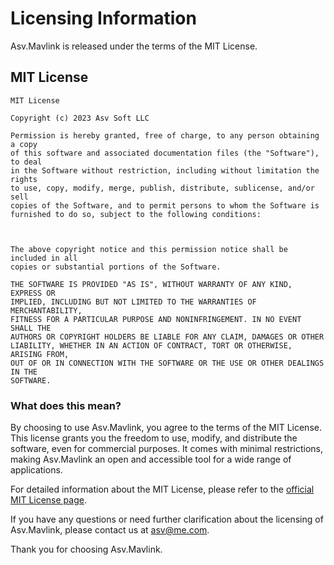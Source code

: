 # Licensing Information

Asv.Mavlink is released under the terms of the MIT License.

## MIT License

```
MIT License

Copyright (c) 2023 Asv Soft LLC

Permission is hereby granted, free of charge, to any person obtaining a copy
of this software and associated documentation files (the "Software"), to deal
in the Software without restriction, including without limitation the rights
to use, copy, modify, merge, publish, distribute, sublicense, and/or sell
copies of the Software, and to permit persons to whom the Software is
furnished to do so, subject to the following conditions:



The above copyright notice and this permission notice shall be included in all
copies or substantial portions of the Software.

THE SOFTWARE IS PROVIDED "AS IS", WITHOUT WARRANTY OF ANY KIND, EXPRESS OR
IMPLIED, INCLUDING BUT NOT LIMITED TO THE WARRANTIES OF MERCHANTABILITY,
FITNESS FOR A PARTICULAR PURPOSE AND NONINFRINGEMENT. IN NO EVENT SHALL THE
AUTHORS OR COPYRIGHT HOLDERS BE LIABLE FOR ANY CLAIM, DAMAGES OR OTHER
LIABILITY, WHETHER IN AN ACTION OF CONTRACT, TORT OR OTHERWISE, ARISING FROM,
OUT OF OR IN CONNECTION WITH THE SOFTWARE OR THE USE OR OTHER DEALINGS IN THE
SOFTWARE.
```

### What does this mean?

By choosing to use Asv.Mavlink, you agree to the terms of the MIT License. 
This license grants you the freedom to use, modify, and distribute the software, even for commercial purposes. 
It comes with minimal restrictions, making Asv.Mavlink an open and accessible tool for a wide range of applications.

For detailed information about the MIT License, please refer to the [official MIT License page](https://opensource.org/licenses/MIT).

If you have any questions or need further clarification about the licensing of Asv.Mavlink, please contact us at [asv@me.com](mailto:asv@me.com).

Thank you for choosing Asv.Mavlink.